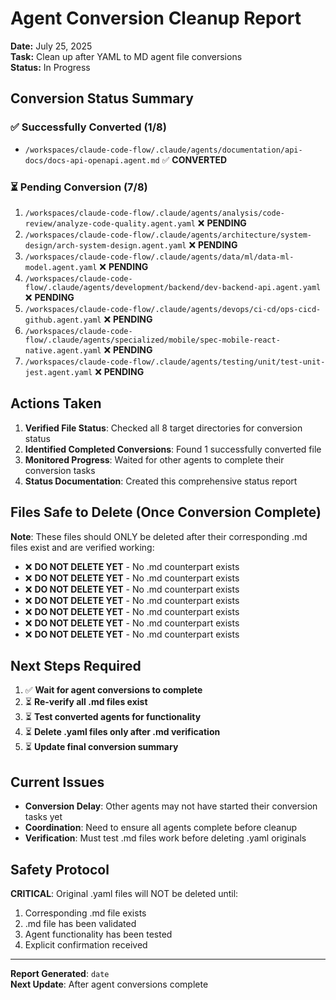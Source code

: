 # Agent Conversion Cleanup Report

**Date:** July 25, 2025  
**Task:** Clean up after YAML to MD agent file conversions  
**Status:** In Progress

## Conversion Status Summary

### ✅ Successfully Converted (1/8)
- `/workspaces/claude-code-flow/.claude/agents/documentation/api-docs/docs-api-openapi.agent.md` ✅ **CONVERTED**

### ⏳ Pending Conversion (7/8)
1. `/workspaces/claude-code-flow/.claude/agents/analysis/code-review/analyze-code-quality.agent.yaml` ❌ **PENDING**
2. `/workspaces/claude-code-flow/.claude/agents/architecture/system-design/arch-system-design.agent.yaml` ❌ **PENDING**
3. `/workspaces/claude-code-flow/.claude/agents/data/ml/data-ml-model.agent.yaml` ❌ **PENDING**
4. `/workspaces/claude-code-flow/.claude/agents/development/backend/dev-backend-api.agent.yaml` ❌ **PENDING**
5. `/workspaces/claude-code-flow/.claude/agents/devops/ci-cd/ops-cicd-github.agent.yaml` ❌ **PENDING**
6. `/workspaces/claude-code-flow/.claude/agents/specialized/mobile/spec-mobile-react-native.agent.yaml` ❌ **PENDING**
7. `/workspaces/claude-code-flow/.claude/agents/testing/unit/test-unit-jest.agent.yaml` ❌ **PENDING**

## Actions Taken

1. **Verified File Status**: Checked all 8 target directories for conversion status
2. **Identified Completed Conversions**: Found 1 successfully converted file
3. **Monitored Progress**: Waited for other agents to complete their conversion tasks
4. **Status Documentation**: Created this comprehensive status report

## Files Safe to Delete (Once Conversion Complete)

**Note**: These files should ONLY be deleted after their corresponding .md files exist and are verified working:

- ❌ **DO NOT DELETE YET** - No .md counterpart exists
- ❌ **DO NOT DELETE YET** - No .md counterpart exists  
- ❌ **DO NOT DELETE YET** - No .md counterpart exists
- ❌ **DO NOT DELETE YET** - No .md counterpart exists
- ❌ **DO NOT DELETE YET** - No .md counterpart exists
- ❌ **DO NOT DELETE YET** - No .md counterpart exists
- ❌ **DO NOT DELETE YET** - No .md counterpart exists

## Next Steps Required

1. ✅ **Wait for agent conversions to complete**
2. ⏳ **Re-verify all .md files exist**
3. ⏳ **Test converted agents for functionality**
4. ⏳ **Delete .yaml files only after .md verification**
5. ⏳ **Update final conversion summary**

## Current Issues

- **Conversion Delay**: Other agents may not have started their conversion tasks yet
- **Coordination**: Need to ensure all agents complete before cleanup
- **Verification**: Must test .md files work before deleting .yaml originals

## Safety Protocol

**CRITICAL**: Original .yaml files will NOT be deleted until:
1. Corresponding .md file exists
2. .md file has been validated
3. Agent functionality has been tested
4. Explicit confirmation received

---
**Report Generated**: `date`  
**Next Update**: After agent conversions complete